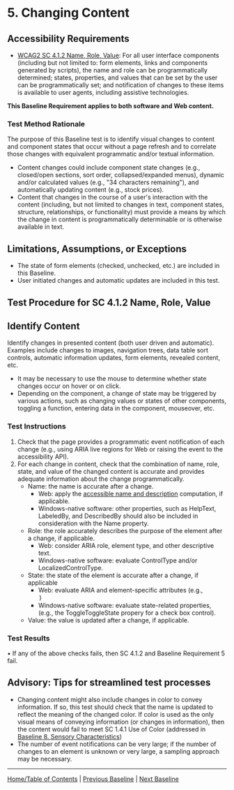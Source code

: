 # 5. Changing Content
## Accessibility Requirements
* [WCAG2 SC 4.1.2 Name, Role, Value](https://www.w3.org/TR/UNDERSTANDING-WCAG20/ensure-compat-rsv.html): For all user interface components (including but not limited to: form elements, links and components generated by scripts), the name and role can be programmatically determined; states, properties, and values that can be set by the user can be programmatically set; and notification of changes to these items is available to user agents, including assistive technologies.

**This Baseline Requirement applies to both software and Web content.**

### Test Method Rationale
The purpose of this Baseline test is to identify visual changes to content and component states that occur without a page refresh and to correlate those changes with equivalent programmatic and/or textual information. 
* Content changes could include component state changes (e.g., closed/open sections, sort order, collapsed/expanded menus), dynamic and/or calculated values (e.g., "34 characters remaining"), and automatically updating content (e.g., stock prices). 
* Content that changes in the course of a user's interaction with the content (including, but not limited to changes in text, component states, structure, relationships, or functionality) must provide a means by which the change in content is programmatically determinable or is otherwise available in text.

## Limitations, Assumptions, or Exceptions
* The state of form elements (checked, unchecked, etc.) are included in this Baseline.
* User initiated changes and automatic updates are included in this test.

## Test Procedure for SC 4.1.2 Name, Role, Value
## Identify Content
Identify changes in presented content (both user driven and automatic). Examples include changes to images, navigation trees, data table sort controls, automatic information updates, form elements, revealed content, etc. 
* It may be necessary to use the mouse to determine whether state changes occur on hover or on click.
* Depending on the component, a change of state may be triggered by various actions, such as changing values or states of other components, toggling a function, entering data in the component, mouseover, etc.

### Test Instructions
1. Check that the page provides a programmatic event notification of each change (e.g., using ARIA live regions for Web or raising the event to the accessibility API).
2. For each change in content, check that the combination of name, role, state, and value of the changed content is accurate and provides adequate information about the change programmatically.
    * Name: the name is accurate after a change. 
        * Web: apply the [accessible name and description](https://www.w3.org/TR/html-aam-1.0/#accessible-name-and-description-computation) computation, if applicable. 
        * Windows-native software: other properties, such as HelpText, LabeledBy, and DescribedBy should also be included in consideration with the Name property.
    * Role: the role accurately describes the purpose of the element after a change, if applicable.
        * Web: consider ARIA role, element type, and other descriptive text.
        * Windows-native software: evaluate ControlType and/or LocalizedControlType.
    * State: the state of the element is accurate after a change, if applicable 
        * Web: evaluate ARIA and element-specific attributes (e.g., <option selected=”true”>)
        * Windows-native software: evaluate state-related properties, (e.g., the ToggleToggleState propery for a check box control).
    * Value: the value is updated after a change, if applicable.

### Test Results
•	If any of the above checks fails, then SC 4.1.2 and Baseline Requirement 5 fail.

## Advisory: Tips for streamlined test processes
* Changing content might also include changes in color to convey information. If so, this test should check that the name is updated to reflect the meaning of the changed color. If color is used as the only visual means of conveying information (or changes in information), then the content would fail to meet SC 1.4.1 Use of Color (addressed in [Baseline 8. Sensory Characteristics](08Sensory.md))
* The number of event notifications can be very large; if the number of changes to an element is unknown or very large, a sampling approach may be necessary.

----------------------------------------
[Home/Table of Contents](index.md) | [Previous Baseline](04RepetitiveContent.md) | [Next Baseline](06Images.md)

